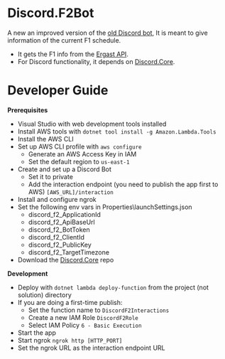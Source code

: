 # Discord.F2Bot
A new an improved version of the [old Discord bot](https://github.com/laczbali/f1-discord),
It is meant to give information of the current F1 schedule.

- It gets the F1 info from the [Ergast API](http://ergast.com/mrd/).
- For Discord functionality, it depends on [Discord.Core](https://github.com/laczbali/Discord.Core).

# Developer Guide
**Prerequisites**
- Visual Studio with web development tools installed
- Install AWS tools with `dotnet tool install -g Amazon.Lambda.Tools`
- Install the AWS CLI
- Set up AWS CLI profile with `aws configure`
  - Generate an AWS Access Key in IAM
  - Set the default region to `us-east-1`
- Create and set up a Discord Bot
  - Set it to private
  - Add the interaction endpoint (you need to publish the app first to AWS) `[AWS_URL]/interaction`
- Install and configure ngrok
- Set the following env vars in Properties\launchSettings.json
	- discord_f2_ApplicationId
	- discord_f2_ApiBaseUrl
	- discord_f2_BotToken
	- discord_f2_ClientId
	- discord_f2_PublicKey
	- discord_f2_TargetTimezone
- Download the [Discord.Core](https://github.com/laczbali/Discord.Core) repo

**Development**
- Deploy with `dotnet lambda deploy-function` from the project (not solution) directory
- If you are doing a first-time publish:
  - Set the function name to `DiscordF2Interactions`
  - Create a new IAM Role `DiscordF2Role`
  - Select IAM Policy `6 - Basic Execution`
- Start the app
- Start ngrok `ngrok http [HTTP_PORT]`
- Set the ngrok URL as the interaction endpoint URL
